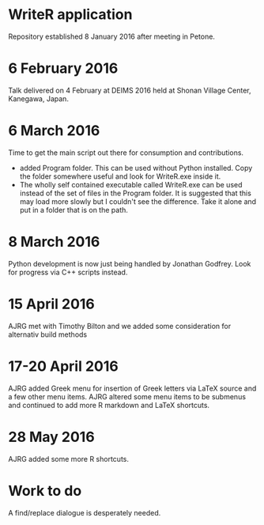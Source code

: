 # WriteR application 

Repository established 8 January 2016 after meeting in Petone.


# 6 February 2016

Talk delivered on 4 February at DEIMS 2016 held at Shonan Village Center, Kanegawa, Japan.

# 6 March 2016

Time to get the main script out there for consumption and contributions.
- added Program folder. This can be used without Python installed. Copy the folder somewhere useful and look for WriteR.exe inside it.
- The wholly self contained executable called WriteR.exe can be used instead of the set of files in the Program folder. It is suggested that this may load more slowly but I couldn't see the difference. Take it alone and put in a folder that is on the path.



# 8 March 2016

Python development is now  just being handled by Jonathan Godfrey. Look for progress via C++ scripts instead.

# 15 April 2016

AJRG met with Timothy Bilton and we added some consideration for alternativ build methods

# 17-20 April 2016

AJRG added Greek menu for insertion of Greek letters via LaTeX source and a few other menu items.
AJRG altered some menu items to be submenus and continued to add more R markdown and LaTeX shortcuts.

# 28 May 2016
AJRG added some more R shortcuts.

# Work to do

A find/replace dialogue is desperately needed.

